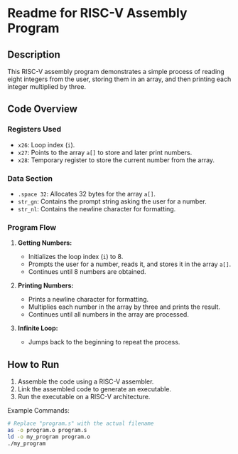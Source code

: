 # Readme for RISC-V Assembly Program

## Description

This RISC-V assembly program demonstrates a simple process of reading eight integers from the user, storing them in an array, and then printing each integer multiplied by three.

## Code Overview

### Registers Used

- `x26`: Loop index (`i`).
- `x27`: Points to the array `a[]` to store and later print numbers.
- `x28`: Temporary register to store the current number from the array.

### Data Section

- `.space 32`: Allocates 32 bytes for the array `a[]`.
- `str_gn`: Contains the prompt string asking the user for a number.
- `str_nl`: Contains the newline character for formatting.

### Program Flow

1. **Getting Numbers:**
   - Initializes the loop index (`i`) to 8.
   - Prompts the user for a number, reads it, and stores it in the array `a[]`.
   - Continues until 8 numbers are obtained.

2. **Printing Numbers:**
   - Prints a newline character for formatting.
   - Multiplies each number in the array by three and prints the result.
   - Continues until all numbers in the array are processed.

3. **Infinite Loop:**
   - Jumps back to the beginning to repeat the process.

## How to Run

1. Assemble the code using a RISC-V assembler.
2. Link the assembled code to generate an executable.
3. Run the executable on a RISC-V architecture.

Example Commands:

```bash
# Replace "program.s" with the actual filename
as -o program.o program.s
ld -o my_program program.o
./my_program
